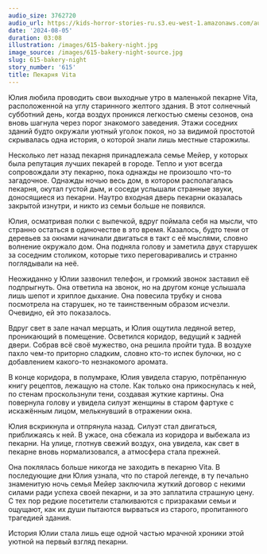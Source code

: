 ```yaml
---
audio_size: 3762720
audio_url: https://kids-horror-stories-ru.s3.eu-west-1.amazonaws.com/audio/615-bakery-night.mp3
date: '2024-08-05'
duration: 03:08
illustration: /images/615-bakery-night.jpg
image_source: /images/615-bakery-night-source.jpg
slug: 615-bakery-night
story_number: '615'
title: Пекарня Vita
---
```


Юлия любила проводить свои выходные утро в маленькой пекарне Vita, расположенной на углу старинного желтого здания. В этот солнечный субботний день, когда воздух проникся легкостью смены сезонов, она вновь шагнула через порог знакомого заведения. Этажи соседних зданий будто окружали уютный уголок покоя, но за видимой простотой скрывалась одна история, о которой знали лишь местные старожилы.

Несколько лет назад пекарня принадлежала семье Мейер, у которых была репутация лучших пекарей в городе. Тепло и уют всегда сопровождали эту пекарню, пока однажды не произошло что-то загадочное. Однажды ночью весь дом, в котором располагалась пекарня, окутал густой дым, и соседи услышали странные звуки, доносящиеся из пекарни. Наутро входная дверь пекарни оказалась закрытой изнутри, и никто из семьи больше не появился.

Юлия, осматривая полки с выпечкой, вдруг поймала себя на мысли, что странно остаться в одиночестве в это время. Казалось, будто тени от деревьев за окнами начинали двигаться в такт с её мыслями, словно волнение окружало дом. Она подняла голову и заметила двух старушек за соседним столиком, которые тихо переговаривались и странно поглядывали на неё.

Неожиданно у Юлии зазвонил телефон, и громкий звонок заставил её подпрыгнуть. Она ответила на звонок, но на другом конце услышала лишь шепот и хриплое дыхание. Она повесила трубку и снова посмотрела на старушек, но те таинственным образом исчезли. Очевидно, ей это показалось.

Вдруг свет в зале начал мерцать, и Юлия ощутила ледяной ветер, проникающий в помещение. Осветился коридор, ведущий к задней двери. Собрав всё своё мужество, она решила пройти туда. В воздухе пахло чем-то приторно сладким, словно кто-то испек булочки, но с добавлением какого-то незнакомого аромата.

В конце коридора, в полумраке, Юлия увидела старую, потрёпанную книгу рецептов, лежащую на столе. Как только она прикоснулась к ней, по стенам проскользнули тени, создавая жуткие картины. Она повернула голову и увидела силуэт женщины в старом фартуке с искажённым лицом, мелькнувший в отражении окна.

Юлия вскрикнула и отпрянула назад. Силуэт стал двигаться, приближаясь к ней. В ужасе, она сбежала из коридора и выбежала из пекарни. На улице, глотнув свежий воздух, она увидела, как свет в пекарне вновь нормализовался, а атмосфера стала прежней.

Она поклялась больше никогда не заходить в пекарню Vita. В последующие дни Юлия узнала, что по старой легенде, в ту печально знаменитую ночь семья Мейер заключила жуткий договор с некими силами ради успеха своей пекарни, и за это заплатила страшную цену. С тех пор редкие посетители сталкиваются с призраками семьи и ощущают, как их души пытаются вырваться из старого, пропитанного трагедией здания.

История Юлии стала лишь еще одной частью мрачной хроники этой уютной на первый взгляд пекарни.